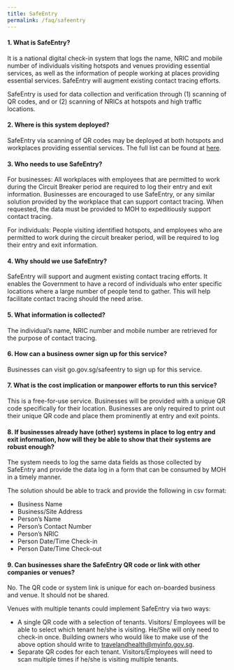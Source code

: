 ```yaml
---
title: SafeEntry
permalink: /faq/safeentry
---
```


#### **1. What is SafeEntry?**
It is a national digital check-in system that logs the name, NRIC and mobile number of individuals visiting hotspots and venues providing essential services, as well as the information of people working at places providing essential services. SafeEntry will augment existing contact tracing efforts.

SafeEntry is used for data collection and verification through (1) scanning of QR codes, and or (2) scanning of NRICs at hotspots and high traffic locations.

#### **2. Where is this system deployed?**
SafeEntry via scanning of QR codes may be deployed at both hotspots and workplaces providing essential services. The full list can be found at <a href="https://covid.gobusiness.gov.sg/essentialservices" target="_blank">here</a>.

#### **3. Who needs to use SafeEntry?**
For businesses: All workplaces with employees that are permitted to work during the Circuit Breaker period are required to log their entry and exit information. Businesses are encouraged to use SafeEntry, or any similar solution provided by the workplace that can support contact tracing. When requested, the data must be provided to MOH to expeditiously support contact tracing.

For individuals: People visiting identified hotspots, and employees who are permitted to work during the circuit breaker period, will be required to log their entry and exit information.

#### **4. Why should we use SafeEntry?**
SafeEntry will support and augment existing contact tracing efforts. It enables the Government to have a record of individuals who enter specific locations where a large number of people tend to gather. This will help facilitate contact tracing should the need arise.

#### **5. What information is collected?**
The individual’s name, NRIC number and mobile number are retrieved for the purpose of contact tracing.

#### **6. How can a business owner sign up for this service?**
Businesses can visit go.gov.sg/safeentry to sign up for this service.

#### **7. What is the cost implication or manpower efforts to run this service?**
This is a free-for-use service. Businesses will be provided with a unique QR code specifically for their location. Businesses are only required to print out their unique QR code and place them prominently at entry and exit points.

#### **8. If businesses already have (other) systems in place to log entry and exit information, how will they be able to show that their systems are robust enough?**
The system needs to log the same data fields as those collected by SafeEntry and provide the data log in a form that can be consumed by MOH in a timely manner.

The solution should be able to track and provide the following in csv format:
- Business Name
- Business/Site Address
- Person’s Name
- Person’s Contact Number
- Person’s NRIC
- Person Date/Time Check-in
- Person Date/Time Check-out

#### **9. Can businesses share the SafeEntry QR code or link with other companies or venues?**
No. The QR code or system link is unique for each on-boarded business and venue. It should not be shared.

Venues with multiple tenants could implement SafeEntry via two ways:
- A single QR code with a selection of tenants. Visitors/ Employees will be able to select which tenant he/she is visiting. He/She will only need to check-in once. Building owners who would like to make use of the above option should write to <a href = "mailto: travelandhealth@myinfo.gov.sg">travelandhealth@myinfo.gov.sg</a>.
- Separate QR codes for each tenant. Visitors/Employees will need to scan multiple times if he/she is visiting multiple tenants.
